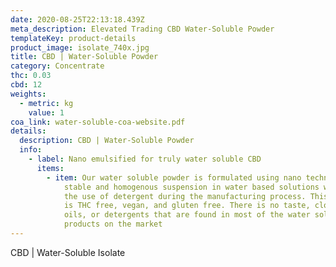 ```yaml
---
date: 2020-08-25T22:13:18.439Z
meta_description: Elevated Trading CBD Water-Soluble Powder
templateKey: product-details
product_image: isolate_740x.jpg
title: CBD | Water-Soluble Powder
category: Concentrate
thc: 0.03
cbd: 12
weights:
  - metric: kg
    value: 1
coa_link: water-soluble-coa-website.pdf
details:
  description: CBD | Water-Soluble Powder
  info:
    - label: Nano emulsified for truly water soluble CBD
      items:
        - item: Our water soluble powder is formulated using nano technology to allow
            stable and homogenous suspension in water based solutions without
            the use of detergent during the manufacturing process. This product
            is THC free, vegan, and gluten free. There is no taste, cloudiness,
            oils, or detergents that are found in most of the water soluble
            products on the market
---
```


CBD | Water-Soluble Isolate

